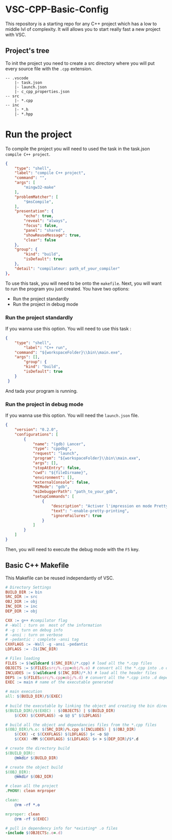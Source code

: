# VSC-CPP-Basic-Config
This repository is a starting repo for any C++ project which has a low to middle lvl of complexity.
It will allows you to start really fast a new project with VSC.
## Project's tree
To init the project you need to create a src directory where you will put every source file with the `.cpp` extension.
```tree
-- .vscode
	|- task.json
	|- launch.json
	|- c_cpp_properties.json
-- src
	|- *.cpp
-- inc
	|- *.h
	|- *.hpp
```
# Run the project
To compile the project you will need to used the task in the task.json `compile C++ project`.
```json
{
	"type": "shell",
	"label": "compile C++ project",
	"command": "",
	"args": [
		"mingw32-make"
	],
	"problemMatcher": [
		"$msCompile",
	],
	"presentation": {
		"echo": true,
		"reveal": "always",
		"focus": false,
		"panel": "shared",
		"showReuseMessage": true,
		"clear": false
	},
	"group": {
		"kind": "build",
		"isDefault": true
	},
	"detail": "compilateur: path_of_your_compiler"
},
```
To use this task, you will need to be onto the `makefile`.
Next, you will want to run the program you just created. You have two options:
- Run the project standardly
- Run the project in debug mode
### Run the project standardly
If you wanna use this option. You will need to use this task :
```json
{
   	"type": "shell",
    	"label": "C++ run",
	"command": "${workspaceFolder}\\bin\\main.exe",
	"args": [],
    	"group": {
		"kind": "build",
		"isDefault": true
	}
 }
```
And tada your program is running. 
### Run the project in debug mode
If you wanna use this option. You will need the `launch.json` file.
```json
{
    "version": "0.2.0",
    "configurations": [
        {
            "name": "(gdb) Lancer",
            "type": "cppdbg",
            "request": "launch",
            "program": "${workspaceFolder}\\bin\\main.exe",
            "args": [],
            "stopAtEntry": false,
            "cwd": "${fileDirname}",
            "environment": [],
            "externalConsole": false,
            "MIMode": "gdb",
            "miDebuggerPath": "path_to_your_gdb",
            "setupCommands": [
                {
                    "description": "Activer l'impression en mode Pretty pour gdb",
                    "text": "-enable-pretty-printing",
                    "ignoreFailures": true
                }
            ]
        }
    ]
}
```
Then, you will need to execute the debug mode with the `F5` key.
## Basic C++ Makefile
This Makefile can be reused independantly of VSC.
```makefile
# Directory Settings
BUILD_DIR := bin
SRC_DIR := src
OBJ_DIR := obj
INC_DIR := inc
DEP_DIR := obj

CXX := g++ #compilator flag
# -Wall : turn on  most of the information
# -g : turn on debug info
# -ansi : turn on verbose
# -pedantic : complete -ansi tag
CXXFLAGS := -Wall -g -ansi -pedantic
LDFLAGS := -I$(INC_DIR)

# Files loading
FILES := $(wildcard $(SRC_DIR)/*.cpp) # load all the *.cpp files
OBJECTS := $(FILES:src/%.cpp=obj/%.o) # convert all the *.cpp into .o object inside the ./obj/ directory
INCLUDES := $(wildcard $(INC_DIR)/*.h) # load all the header files
DEPS := $(FILES:src/%.cpp=obj/%.d) # convert all the *.cpp into .d dependancies inside the ./obj/ directory
EXEC := main # name of the executable generated

# main execution
all: $(BUILD_DIR)/$(EXEC)
	
# build the executable by linking the object and creating the bin directory if not already created
$(BUILD_DIR)/$(EXEC) : $(OBJECTS) | $(BUILD_DIR)
	$(CXX) $(CXXFLAGS) -o $@ $^ $(LDFLAGS)

# build all the object and dependancies files from the *.cpp files
$(OBJ_DIR)/%.o: $(SRC_DIR)/%.cpp $(INCLUDES) | $(OBJ_DIR)
	$(CXX) -c $(CXXFLAGS) $(LDFLAGS) $< -o $@
	$(CXX) -MM $(CXXFLAGS) $(LDFLAGS) $< > $(DEP_DIR)/$*.d

# create the directory build
$(BUILD_DIR):
	@mkdir $(BUILD_DIR)

# create the object build
$(OBJ_DIR):
	@mkdir $(OBJ_DIR)

# clean all the project
.PHONY: clean mrproper

clean:
	@rm -rf *.o

mrproper: clean
	@rm -rf $(EXEC)

# pull in dependency info for *existing* .o files
-include $(OBJECTS:.o=.d)
```
